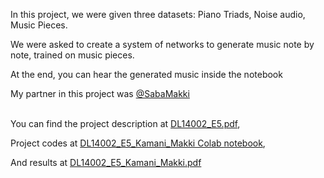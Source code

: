 In this project, we were given three datasets: Piano Triads, Noise audio, Music Pieces.


We were asked to create a system of networks to generate music note by note, trained on music pieces.

At the end, you can hear the generated music inside the notebook


My partner in this project was [@SabaMakki](https://github.com/SabaMakki)
<br></br>

You can find the project description at [DL14002_E5.pdf](./DL14002_E5.pdf),

Project codes at [DL14002_E5_Kamani_Makki Colab notebook](https://colab.research.google.com/drive/14FIpVEX6j94AohlcvYZuRoGc_Aw8OXhG?usp=sharing),

And results at  [DL14002_E5_Kamani_Makki.pdf](./DL14002_E5_Kamani_Makki.pdf)
